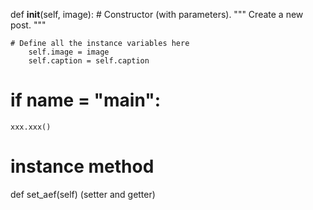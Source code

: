def __init__(self, image): # Constructor (with parameters).
        """ Create a new post. """

    # Define all the instance variables here
        self.image = image
        self.caption = self.caption

# if __name__ = "__main__":
    xxx.xxx()

# instance method
def set_aef(self)
(setter and getter)
